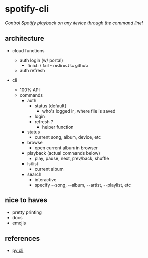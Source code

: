 # spotify-cli
*Control Spotify playback on any device through the command line!*


## architecture
- cloud functions
	- auth login (w/ portal)
		- finish / fail - redirect to github
	- auth refresh

- cli
	- 100% API
	- commands
		- auth
			- status [default]
				- who's logged in, where file is saved
			- login
			- refresh ?
				- helper function
		- status
			- current song, album, device, etc
		- browse
			- open current album in browser
		- playback (actual commands below)
			- play, pause, next, prev/back, shuffle
		- ls/list
			- current album
		- search
			- interactive
			- specify --song, --album, --artist, --playlist, etc

## nice to haves
- pretty printing
- docs
- emojis

## references
- [py cli](https://medium.com/@isaac.d.adams/creating-a-cli-with-python-and-node-js-631dfaf6a879)
